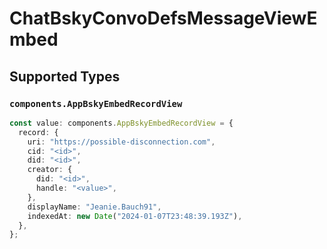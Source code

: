 # ChatBskyConvoDefsMessageViewEmbed


## Supported Types

### `components.AppBskyEmbedRecordView`

```typescript
const value: components.AppBskyEmbedRecordView = {
  record: {
    uri: "https://possible-disconnection.com",
    cid: "<id>",
    did: "<id>",
    creator: {
      did: "<id>",
      handle: "<value>",
    },
    displayName: "Jeanie.Bauch91",
    indexedAt: new Date("2024-01-07T23:48:39.193Z"),
  },
};
```

